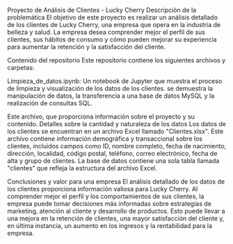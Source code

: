 Proyecto de Análisis de Clientes - Lucky Cherry
Descripción de la problemática
El objetivo de este proyecto es realizar un análisis detallado de los clientes de Lucky Cherry, una empresa que opera en la industria de belleza y salud. La empresa desea comprender mejor el perfil de sus clientes, sus hábitos de consumo y cómo pueden mejorar su experiencia para aumentar la retención y la satisfacción del cliente.

Contenido del repositorio
Este repositorio contiene los siguientes archivos y carpetas:

Limpieza_de_datos.ipynb: Un notebook de Jupyter que muestra el proceso de limpieza y visualización de los datos de los clientes.
se demuestra la manipulación de datos, la transferencia a una base de datos MySQL y la realización de consultas SQL.

Este archivo, que proporciona información sobre el proyecto y su contenido.
Detalles sobre la cantidad y naturaleza de los datos
Los datos de los clientes se encuentran en un archivo Excel llamado "Clientes.xlsx". Este archivo contiene información demográfica y transaccional sobre los clientes, incluidos campos como ID, nombre completo, fecha de nacimiento, dirección, localidad, código postal, teléfono, correo electrónico, fecha de alta y grupo de clientes. La base de datos contiene una sola tabla llamada "clientes" que refleja la estructura del archivo Excel.

Conclusiones y valor para una empresa
El análisis detallado de los datos de los clientes proporciona información valiosa para Lucky Cherry. Al comprender mejor el perfil y los comportamientos de sus clientes, la empresa puede tomar decisiones más informadas sobre estrategias de marketing, atención al cliente y desarrollo de productos. Esto puede llevar a una mejora en la retención de clientes, una mayor satisfacción del cliente y, en última instancia, un aumento en los ingresos y la rentabilidad para la empresa.
